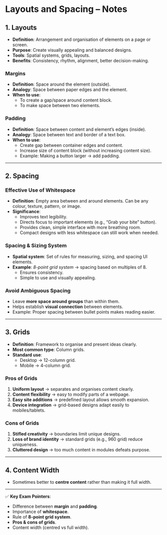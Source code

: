 # Layouts and Spacing – Notes

## 1. Layouts

- **Definition**: Arrangement and organisation of elements on a page or screen.
- **Purpose**: Create visually appealing and balanced designs.
- **Tools**: Spatial systems, grids, layouts.
- **Benefits**: Consistency, rhythm, alignment, better decision-making.

### Margins

- **Definition**: Space around the element (outside).
- **Analogy**: Space between paper edges and the element.
- **When to use**:
    - To create a gap/space around content block.
    - To make space between two elements.

### Padding

- **Definition**: Space between content and element’s edges (inside).
- **Analogy**: Space between text and border of a text box.
- **When to use**:
    - Create gap between container edges and content.
    - Increase size of content block (without increasing content size).
    - Example: Making a button larger → add padding.

---

## 2. Spacing

### Effective Use of Whitespace

- **Definition**: Empty area between and around elements. Can be any colour, texture, pattern, or image.
- **Significance**:
    - Improves text legibility.
    - Directs focus to important elements (e.g., “Grab your bite” button).
    - Provides clean, simple interface with more breathing room.
    - Compact designs with less whitespace can still work when needed.

### Spacing & Sizing System

- **Spatial system**: Set of rules for measuring, sizing, and spacing UI elements.
- **Example**: _8-point grid system_ → spacing based on multiples of 8.
    - Ensures consistency.
    - Simple to use and visually appealing.

### Avoid Ambiguous Spacing

- Leave **more space around groups** than within them.
- Helps establish **visual connection** between elements.
- Example: Proper spacing between bullet points makes reading easier.

---

## 3. Grids

- **Definition**: Framework to organise and present ideas clearly.
- **Most common type**: Column grids.
- **Standard use**:
    - Desktop → 12-column grid.
    - Mobile → 4-column grid.

### Pros of Grids

1. **Uniform layout** → separates and organises content clearly.
2. **Content flexibility** → easy to modify parts of a webpage.
3. **Easy site additions** → predefined layout allows smooth expansion.
4. **Device integration** → grid-based designs adapt easily to mobiles/tablets.

### Cons of Grids

1. **Stifled creativity** → boundaries limit unique designs.
2. **Loss of brand identity** → standard grids (e.g., 960 grid) reduce uniqueness.
3. **Cluttered design** → too much content in modules defeats purpose.

---

## 4. Content Width

- Sometimes better to **centre content** rather than making it full width.

---

✅ **Key Exam Pointers**:

- Difference between **margin** and **padding**.
- Importance of **whitespace**.
- Rule of **8-point grid system**.
- **Pros & cons of grids**.
- Content width (centred vs full width).
